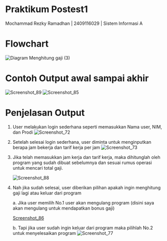 # **Praktikum Postest1**
Mochammad Rezky Ramadhan | 2409116029 | Sistem Informasi A

# **Flowchart**
![Diagram Menghitung gaji (3)](https://github.com/user-attachments/assets/a365db1b-e35c-4b36-87b0-4101d88e8983)

# **Contoh Output awal sampai akhir**
![Screenshot_89](https://github.com/user-attachments/assets/cc6ad1d3-1f8f-43c6-9c81-a246eb728cb6)
![Screenshot_85](https://github.com/user-attachments/assets/1c742e23-83eb-4dca-90d4-bf08ddd11654)

# **Penjelasan Output**
1.  User melakukan login sederhana seperti memasukkan Nama user, NIM, dan Prodi
    ![Screenshot_72](https://github.com/user-attachments/assets/8d97a586-dab0-473e-9557-b1ffe667a060)
2.  Setelah selesai login sederhana, user diminta untuk menginputkan berapa jam bekerja dan tarif kerja per jam
    ![Screenshot_73](https://github.com/user-attachments/assets/736ba31f-3314-47d7-91e5-f5f37f23235b)
3.  Jika telah memasukkan jam kerja dan tarif kerja, maka dihitunglah oleh program yang sudah dibuat sebelumnya dan sesuai rumus operasi untuk mencari total gaji.

    ![Screenshot_88](https://github.com/user-attachments/assets/934ee6b4-3869-40f4-b326-6602f376c390)
4.  Nah jika sudah selesai, user diberikan pilihan apakah ingin menghitung gaji lagi atau keluar dari program

    a.    Jika user memilih No.1 user akan mengulang program (disini saya akan mengulang untuk mendapatkan bonus gaji)

    [Screenshot_86](https://github.com/user-attachments/assets/5924c22c-218a-41a0-802b-7862b9794ad4)

    b.    Tapi jika user sudah ingin keluar dari program maka pilihlah No.2 untuk menyelesaikan program
          ![Screenshot_77](https://github.com/user-attachments/assets/bdaa8100-a0ec-433d-b673-a113a2bb79d7)
